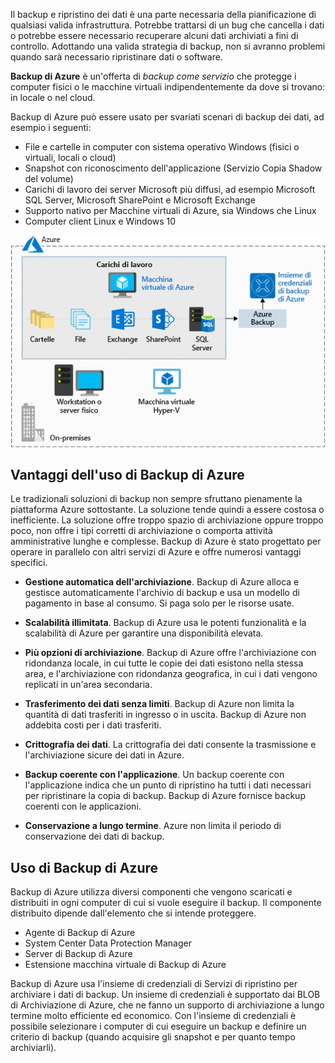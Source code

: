Il backup e ripristino dei dati è una parte necessaria della pianificazione di qualsiasi valida infrastruttura. Potrebbe trattarsi di un bug che cancella i dati o potrebbe essere necessario recuperare alcuni dati archiviati a fini di controllo. Adottando una valida strategia di backup, non si avranno problemi quando sarà necessario ripristinare dati o software.

**Backup di Azure** è un'offerta di _backup come servizio_ che protegge i computer fisici o le macchine virtuali indipendentemente da dove si trovano: in locale o nel cloud.

Backup di Azure può essere usato per svariati scenari di backup dei dati, ad esempio i seguenti:

- File e cartelle in computer con sistema operativo Windows (fisici o virtuali, locali o cloud)
- Snapshot con riconoscimento dell'applicazione (Servizio Copia Shadow del volume)
- Carichi di lavoro dei server Microsoft più diffusi, ad esempio Microsoft SQL Server, Microsoft SharePoint e Microsoft Exchange
- Supporto nativo per Macchine virtuali di Azure, sia Windows che Linux
- Computer client Linux e Windows 10

![Figura che mostra un insieme di credenziali di backup di Azure che viene usato per archiviare carichi di lavoro diversi da una macchina virtuale di Azure, ad esempio cartelle, file, Exchange, SharePoint e SQL Server.](../media/6-backup-server.png)

## <a name="advantages-of-using-azure-backup"></a>Vantaggi dell'uso di Backup di Azure

Le tradizionali soluzioni di backup non sempre sfruttano pienamente la piattaforma Azure sottostante. La soluzione tende quindi a essere costosa o inefficiente. La soluzione offre troppo spazio di archiviazione oppure troppo poco, non offre i tipi corretti di archiviazione o comporta attività amministrative lunghe e complesse. Backup di Azure è stato progettato per operare in parallelo con altri servizi di Azure e offre numerosi vantaggi specifici.

- **Gestione automatica dell'archiviazione**. Backup di Azure alloca e gestisce automaticamente l'archivio di backup e usa un modello di pagamento in base al consumo. Si paga solo per le risorse usate.

- **Scalabilità illimitata**. Backup di Azure usa le potenti funzionalità e la scalabilità di Azure per garantire una disponibilità elevata.

- **Più opzioni di archiviazione**. Backup di Azure offre l'archiviazione con ridondanza locale, in cui tutte le copie dei dati esistono nella stessa area, e l'archiviazione con ridondanza geografica, in cui i dati vengono replicati in un'area secondaria.

- **Trasferimento dei dati senza limiti**. Backup di Azure non limita la quantità di dati trasferiti in ingresso o in uscita. Backup di Azure non addebita costi per i dati trasferiti.

- **Crittografia dei dati**. La crittografia dei dati consente la trasmissione e l'archiviazione sicure dei dati in Azure.

- **Backup coerente con l'applicazione**. Un backup coerente con l'applicazione indica che un punto di ripristino ha tutti i dati necessari per ripristinare la copia di backup. Backup di Azure fornisce backup coerenti con le applicazioni.

- **Conservazione a lungo termine**. Azure non limita il periodo di conservazione dei dati di backup.

## <a name="using-azure-backup"></a>Uso di Backup di Azure

Backup di Azure utilizza diversi componenti che vengono scaricati e distribuiti in ogni computer di cui si vuole eseguire il backup. Il componente distribuito dipende dall'elemento che si intende proteggere.

- Agente di Backup di Azure
- System Center Data Protection Manager
- Server di Backup di Azure
- Estensione macchina virtuale di Backup di Azure

Backup di Azure usa l'insieme di credenziali di Servizi di ripristino per archiviare i dati di backup. Un insieme di credenziali è supportato dai BLOB di Archiviazione di Azure, che ne fanno un supporto di archiviazione a lungo termine molto efficiente ed economico. Con l'insieme di credenziali è possibile selezionare i computer di cui eseguire un backup e definire un criterio di backup (quando acquisire gli snapshot e per quanto tempo archiviarli).